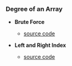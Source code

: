 ### Degree of an Array

- **Brute Force**
    - [source code](source/brute.py)

- **Left and Right Index**
    - [source code](source/leftright.py)

